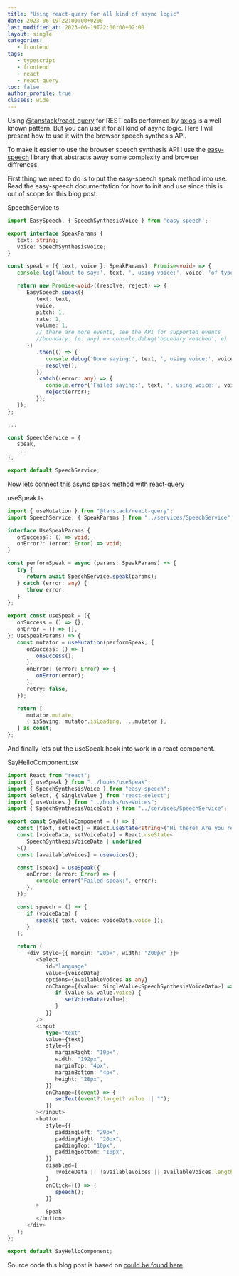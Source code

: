 ```yaml
---
title: "Using react-query for all kind of async logic"
date: 2023-06-19T22:00:00+0200
last_modified_at: 2023-06-19T22:00:00+02:00
layout: single
categories:
   - frontend
tags:
   - typescript
   - frontend
   - react
   - react-query
toc: false
author_profile: true
classes: wide
---
```


Using [@tanstack/react-query](https://www.npmjs.com/package/@tanstack/react-query) for REST calls performed by [axios](https://www.npmjs.com/package/axios) is a well known pattern. But you can use it for all kind of async logic. Here I will present how to use it with the browser speech synthesis API.

To make it easier to use the browser speech synthesis API I use the [easy-speech](https://www.npmjs.com/package/easy-speech) library that abstracts away some complexity and browser diffrences.

First thing we need to do is to put the easy-speech speak method into use. Read the easy-speech documentation for how to init and use since this is out of scope for this blog post.

SpeechService.ts

```typescript
import EasySpeech, { SpeechSynthesisVoice } from 'easy-speech';

export interface SpeakParams {
   text: string;
   voice: SpeechSynthesisVoice;
}

const speak = ({ text, voice }: SpeakParams): Promise<void> => {
   console.log('About to say:', text, ', using voice:', voice, 'of type', typeof voice);

   return new Promise<void>((resolve, reject) => {
      EasySpeech.speak({
         text: text,
         voice,
         pitch: 1,
         rate: 1,
         volume: 1,
         // there are more events, see the API for supported events
         //boundary: (e: any) => console.debug('boundary reached', e)
      })
         .then(() => {
            console.debug('Done saying:', text, ', using voice:', voice);
            resolve();
         })
         .catch((error: any) => {
            console.error('Failed saying:', text, ', using voice:', voice, error);
            reject(error);
         });
   });
};

...

const SpeechService = {
   speak,
   ...
};

export default SpeechService;

```

Now lets connect this async speak method with react-query

useSpeak.ts

```typescript
import { useMutation } from "@tanstack/react-query";
import SpeechService, { SpeakParams } from "../services/SpeechService";

interface UseSpeakParams {
   onSuccess?: () => void;
   onError?: (error: Error) => void;
}

const performSpeak = async (params: SpeakParams) => {
   try {
      return await SpeechService.speak(params);
   } catch (error: any) {
      throw error;
   }
};

export const useSpeak = ({
   onSuccess = () => {},
   onError = () => {},
}: UseSpeakParams) => {
   const mutator = useMutation(performSpeak, {
      onSuccess: () => {
         onSuccess();
      },
      onError: (error: Error) => {
         onError(error);
      },
      retry: false,
   });

   return [
      mutator.mutate,
      { isSaving: mutator.isLoading, ...mutator },
   ] as const;
};
```

And finally lets put the useSpeak hook into work in a react component.

SayHelloComponent.tsx

```typescript
import React from "react";
import { useSpeak } from "../hooks/useSpeak";
import { SpeechSynthesisVoice } from "easy-speech";
import Select, { SingleValue } from "react-select";
import { useVoices } from "../hooks/useVoices";
import { SpeechSynthesisVoiceData } from "../services/SpeechService";

export const SayHelloComponent = () => {
   const [text, setText] = React.useState<string>("Hi there! Are you ready?");
   const [voiceData, setVoiceData] = React.useState<
      SpeechSynthesisVoiceData | undefined
   >();
   const [availableVoices] = useVoices();

   const [speak] = useSpeak({
      onError: (error: Error) => {
         console.error("Failed speak:", error);
      },
   });

   const speech = () => {
      if (voiceData) {
         speak({ text, voice: voiceData.voice });
      }
   };

   return (
      <div style={{ margin: "20px", width: "200px" }}>
         <Select
            id="language"
            value={voiceData}
            options={availableVoices as any}
            onChange={(value: SingleValue<SpeechSynthesisVoiceData>) => {
               if (value && value.voice) {
                  setVoiceData(value);
               }
            }}
         />
         <input
            type="text"
            value={text}
            style={{
               marginRight: "10px",
               width: "192px",
               marginTop: "4px",
               marginBottom: "4px",
               height: "28px",
            }}
            onChange={(event) => {
               setText(event?.target?.value || "");
            }}
         ></input>
         <button
            style={{
               paddingLeft: "20px",
               paddingRight: "20px",
               paddingTop: "10px",
               paddingBottom: "10px",
            }}
            disabled={
               !voiceData || !availableVoices || availableVoices.length === 0
            }
            onClick={() => {
               speech();
            }}
         >
            Speak
         </button>
      </div>
   );
};

export default SayHelloComponent;
```

Source code this blog post is based on [could be found here](https://github.com/lokanx-playground/blog-react-query-example).
